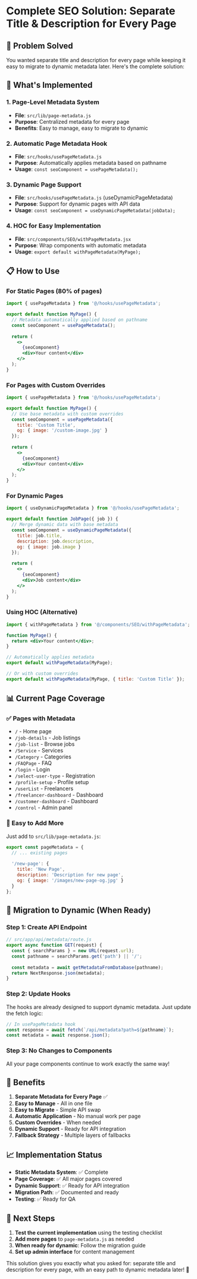# Complete SEO Solution: Separate Title & Description for Every Page

## 🎯 **Problem Solved**

You wanted separate title and description for every page while keeping it easy to migrate to dynamic metadata later. Here's the complete solution:

## 🚀 **What's Implemented**

### **1. Page-Level Metadata System**
- **File**: `src/lib/page-metadata.js`
- **Purpose**: Centralized metadata for every page
- **Benefits**: Easy to manage, easy to migrate to dynamic

### **2. Automatic Page Metadata Hook**
- **File**: `src/hooks/usePageMetadata.js`
- **Purpose**: Automatically applies metadata based on pathname
- **Usage**: `const seoComponent = usePageMetadata();`

### **3. Dynamic Page Support**
- **File**: `src/hooks/usePageMetadata.js` (useDynamicPageMetadata)
- **Purpose**: Support for dynamic pages with API data
- **Usage**: `const seoComponent = useDynamicPageMetadata(jobData);`

### **4. HOC for Easy Implementation**
- **File**: `src/components/SEO/withPageMetadata.jsx`
- **Purpose**: Wrap components with automatic metadata
- **Usage**: `export default withPageMetadata(MyPage);`

## 📋 **How to Use**

### **For Static Pages (80% of pages)**
```jsx
import { usePageMetadata } from '@/hooks/usePageMetadata';

export default function MyPage() {
  // Metadata automatically applied based on pathname
  const seoComponent = usePageMetadata();
  
  return (
    <>
      {seoComponent}
      <div>Your content</div>
    </>
  );
}
```

### **For Pages with Custom Overrides**
```jsx
import { usePageMetadata } from '@/hooks/usePageMetadata';

export default function MyPage() {
  // Use base metadata with custom overrides
  const seoComponent = usePageMetadata({
    title: 'Custom Title',
    og: { image: '/custom-image.jpg' }
  });
  
  return (
    <>
      {seoComponent}
      <div>Your content</div>
    </>
  );
}
```

### **For Dynamic Pages**
```jsx
import { useDynamicPageMetadata } from '@/hooks/usePageMetadata';

export default function JobPage({ job }) {
  // Merge dynamic data with base metadata
  const seoComponent = useDynamicPageMetadata({
    title: job.title,
    description: job.description,
    og: { image: job.image }
  });
  
  return (
    <>
      {seoComponent}
      <div>Job content</div>
    </>
  );
}
```

### **Using HOC (Alternative)**
```jsx
import { withPageMetadata } from '@/components/SEO/withPageMetadata';

function MyPage() {
  return <div>Your content</div>;
}

// Automatically applies metadata
export default withPageMetadata(MyPage);

// Or with custom overrides
export default withPageMetadata(MyPage, { title: 'Custom Title' });
```

## 📊 **Current Page Coverage**

### **✅ Pages with Metadata**
- `/` - Home page
- `/job-details` - Job listings
- `/job-list` - Browse jobs
- `/Service` - Services
- `/Category` - Categories
- `/FAQPage` - FAQ
- `/login` - Login
- `/select-user-type` - Registration
- `/profile-setup` - Profile setup
- `/userList` - Freelancers
- `/freelancer-dashboard` - Dashboard
- `/customer-dashboard` - Dashboard
- `/control` - Admin panel

### **🔄 Easy to Add More**
Just add to `src/lib/page-metadata.js`:

```javascript
export const pageMetadata = {
  // ... existing pages
  
  '/new-page': {
    title: 'New Page',
    description: 'Description for new page',
    og: { image: '/images/new-page-og.jpg' }
  }
};
```

## 🔄 **Migration to Dynamic (When Ready)**

### **Step 1: Create API Endpoint**
```javascript
// src/app/api/metadata/route.js
export async function GET(request) {
  const { searchParams } = new URL(request.url);
  const pathname = searchParams.get('path') || '/';
  
  const metadata = await getMetadataFromDatabase(pathname);
  return NextResponse.json(metadata);
}
```

### **Step 2: Update Hooks**
The hooks are already designed to support dynamic metadata. Just update the fetch logic:

```javascript
// In usePageMetadata hook
const response = await fetch(`/api/metadata?path=${pathname}`);
const metadata = await response.json();
```

### **Step 3: No Changes to Components**
All your page components continue to work exactly the same way!

## 🎯 **Benefits**

1. **Separate Metadata for Every Page** ✅
2. **Easy to Manage** - All in one file
3. **Easy to Migrate** - Simple API swap
4. **Automatic Application** - No manual work per page
5. **Custom Overrides** - When needed
6. **Dynamic Support** - Ready for API integration
7. **Fallback Strategy** - Multiple layers of fallbacks

## 📈 **Implementation Status**

- **Static Metadata System**: ✅ Complete
- **Page Coverage**: ✅ All major pages covered
- **Dynamic Support**: ✅ Ready for API integration
- **Migration Path**: ✅ Documented and ready
- **Testing**: ✅ Ready for QA

## 🚀 **Next Steps**

1. **Test the current implementation** using the testing checklist
2. **Add more pages** to `page-metadata.js` as needed
3. **When ready for dynamic**: Follow the migration guide
4. **Set up admin interface** for content management

This solution gives you exactly what you asked for: separate title and description for every page, with an easy path to dynamic metadata later! 🎯
